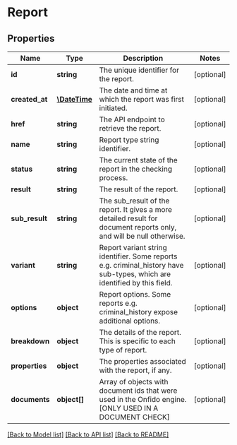 # Report

## Properties
Name | Type | Description | Notes
------------ | ------------- | ------------- | -------------
**id** | **string** | The unique identifier for the report. | [optional] 
**created_at** | [**\DateTime**](\DateTime.md) | The date and time at which the report was first initiated. | [optional] 
**href** | **string** | The API endpoint to retrieve the report. | [optional] 
**name** | **string** | Report type string identifier. | [optional] 
**status** | **string** | The current state of the report in the checking process. | [optional] 
**result** | **string** | The result of the report. | [optional] 
**sub_result** | **string** | The sub_result of the report. It gives a more detailed result for document reports only, and will be null otherwise. | [optional] 
**variant** | **string** | Report variant string identifier. Some reports e.g. criminal_history have sub-types, which are identified by this field. | [optional] 
**options** | **object** | Report options. Some reports e.g. criminal_history expose additional options. | [optional] 
**breakdown** | **object** | The details of the report. This is specific to each type of report. | [optional] 
**properties** | **object** | The properties associated with the report, if any. | [optional] 
**documents** | **object[]** | Array of objects with document ids that were used in the Onfido engine. [ONLY USED IN A DOCUMENT CHECK] | [optional] 

[[Back to Model list]](../README.md#documentation-for-models) [[Back to API list]](../README.md#documentation-for-api-endpoints) [[Back to README]](../README.md)


